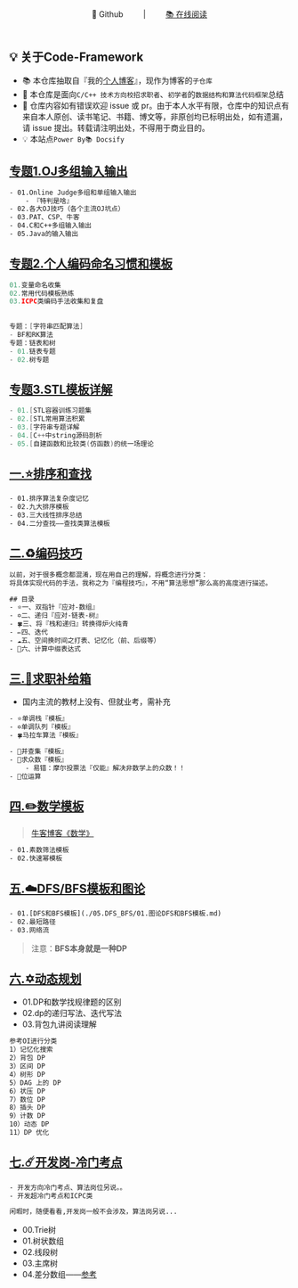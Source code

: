 

<div align="center">
📖 Github
&emsp;&emsp; | &emsp;&emsp;
<a href="https://hacv.gitee.io/codeframework/">📚 在线阅读</a>
</div> 

<br>



## **💡 关于Code-Framework**

- 📚 本仓库抽取自『我的[个人博客](https://hacv.gitee.io/)』，现作为博客的`子仓库`
- 🎯 本仓库是面向`C/C++ 技术方向校招求职者`、`初学者`的`数据结构和算法代码框架`总结
- 🙏 仓库内容如有错误欢迎 issue 或 pr。由于本人水平有限，仓库中的知识点有来自本人原创、读书笔记、书籍、博文等，非原创均已标明出处，如有遗漏，请 issue 提出。转载请注明出处，不得用于商业目的。
- 💡  本站点`Power By📚 Docsify`







## [专题1.OJ多组输入输出](./Framework/Part01.OJ多组输入输出.md)

```txt
- 01.Online Judge多组和单组输入输出
	- 『特判是啥』
- 02.各大OJ技巧（各个主流OJ坑点）
- 03.PAT、CSP、牛客
- 04.C和C++多组输入输出
- 05.Java的输入输出
```





## [专题2.个人编码命名习惯和模板](./Framework/Part02.个人编码命名习惯和模板.md)

```cpp
01.变量命名收集
02.常用代码模板熟练
03.ICPC类编码手法收集和复盘
    
    
专题：[字符串匹配算法]
- BF和RK算法
专题：链表和树
- 01.链表专题
- 02.树专题
```









## [专题3.STL模板详解](./Framework/Part03.STL模板详解.md)

```cpp
- 01.[STL容器训练习题集
- 02.[STL常用算法积累
- 03.[字符串专题详解
- 04.[C++中string源码剖析
- 05.[自建函数和比较类(仿函数)的统一场理论
```












## [一.⭐️排序和查找](./Framework/01.排序和查找.md)
```txt
- 01.排序算法复杂度记忆
- 02.九大排序模板
- 03.三大线性排序总结
- 04.二分查找——查找类算法模板
```







## [二.♻️编码技巧](./Framework/02.编码技巧.md)

```txt
以前，对于很多概念都混淆，现在用自己的理解，将概念进行分类：
将具体实现代码的手法，我称之为『编程技巧』，不用“算法思想”那么高的高度进行描述。

## 目录
- ⭐️一、双指针『应对-数组』
- ✡️二、递归『应对-链表-树』
- 🍀三、将『栈和递归』转换得炉火纯青
- ✏️四、迭代
- ☁️五、空间换时间之打表、记忆化（前、后缀等）
- 💫六、计算中缀表达式
```







## [三.💬求职补给箱](./Framework/03.求职补给箱.md)

- 国内主流的教材上没有、但就业考，需补充

```txt
- ⭐️单调栈『模板』
- ✡️单调队列『模板』
- 🍀马拉车算法『模板』

- 💬并查集『模板』
- 🔀求众数『模板』
	- 易错：摩尔投票法『仅能』解决非数学上的众数！！
- 💫位运算
```









## [四.✏️数学模板](./Framework/04.数学模板.md)

> [牛客博客《数学》](https://blog.nowcoder.net/zhuanlan/40nlWj)

```txt
- 01.素数筛法模板
- 02.快速幂模板
```









## [五.☁️DFS/BFS模板和图论](./Framework/05.DFS和BFS模板和图论.md)

```txt
- 01.[DFS和BFS模板](./05.DFS_BFS/01.图论DFS和BFS模板.md)
- 02.最短路径
- 03.网络流
```

> 注意：**BFS本身就是一种DP**









## [六.✡️动态规划](./Framework/06.动态规划.md)

- 01.DP和数学找规律题的区别
- 02.dp的递归写法、迭代写法
- 03.背包九讲阅读理解

```txt
参考OI进行分类
1）记忆化搜索
2）背包 DP  
3）区间 DP
4）树形 DP
5）DAG 上的 DP
6）状压 DP
7）数位 DP
8）插头 DP  
9）计数 DP  
10）动态 DP  
11）DP 优化   
```





## [七.☄️开发岗-冷门考点](./Framework/07.冷门考点.md)

```txt
- 开发方向冷门考点、算法岗位另说。。
- 开发超冷门考点和ICPC类

闲暇时，随便看看,开发岗一般不会涉及，算法岗另说...
```

- 00.Trie树
- 01.树状数组
- 02.线段树
- 03.主席树
- 04.差分数组——[参考](https://blog.csdn.net/qq_44786250/article/details/100056975)











